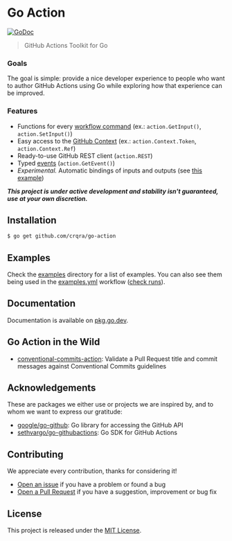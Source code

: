 # Go Action

<a href="https://pkg.go.dev/github.com/crqra/go-action?tab=doc"><img src="https://godoc.org/github.com/golang/gddo?status.svg" alt="GoDoc"></a>

> GitHub Actions Toolkit for Go

### Goals

The goal is simple: provide a nice developer experience to people who want to author GitHub Actions
using Go while exploring how that experience can be improved.

### Features

- Functions for every [workflow command][workflow commands] (ex.: `action.GetInput()`, `action.SetInput()`)
- Easy access to the [GitHub Context][github context] (ex.: `action.Context.Token`, `action.Context.Ref`)
- Ready-to-use GitHub REST client (`action.REST`)
- Typed [events][events] (`action.GetEvent()`)
- _Experimental._ Automatic bindings of inputs and outputs (see [this example][example])

[workflow commands]: https://docs.github.com/en/actions/using-workflows/workflow-commands-for-github-actions
[github context]: https://docs.github.com/en/actions/learn-github-actions/environment-variables#default-environment-variables
[events]: https://docs.github.com/en/actions/using-workflows/events-that-trigger-workflows
[example]: https://github.com/crqra/go-action/blob/main/examples/hello_world_bind/main.go

_**This project is under active development and stability isn't guaranteed, use at your own discretion.**_

## Installation

```bash
$ go get github.com/crqra/go-action
```

## Examples

Check the [examples](examples) directory for a list of examples. You can also see
them being used in the [examples.yml][example workflow] workflow ([check runs][check runs]).

[example workflow]: .github/workflows/examples.yml
[check runs]: https://github.com/crqra/go-action/actions/workflows/examples.yml

## Documentation

Documentation is available on [pkg.go.dev](https://pkg.go.dev/github.com/crqra/go-action).

## Go Action in the Wild

- [conventional-commits-action](https://github.com/crqra/conventional-commits-action): Validate a Pull Request title and commit messages against Conventional Commits guidelines

## Acknowledgements

These are packages we either use or projects we are inspired by, and to whom we want to express
our gratitude:

- [google/go-github](https://github.com/google/go-github): Go library for accessing the GitHub API
- [sethvargo/go-githubactions](https://github.com/sethvargo/go-githubactions): Go SDK for GitHub Actions

## Contributing

We appreciate every contribution, thanks for considering it!

- [Open an issue][issues] if you have a problem or found a bug
- [Open a Pull Request][pulls] if you have a suggestion, improvement or bug fix

[issues]: https://github.com/crqra/go-action/issues
[pulls]: https://github.com/crqra/go-action/pulls

## License

This project is released under the [MIT License](LICENSE).